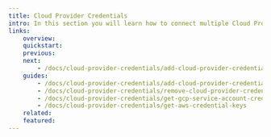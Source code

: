 ```yaml
---
title: Cloud Provider Credentials
intro: In this section you will learn how to connect multiple Cloud Providers accounts to Devopness by adding Cloud Providers Credentials to allow Devopness to safely provision and manage resources on your behalf, connecting to your Cloud Providers accounts and projects in a secure way.
links:
    overview:
    quickstart:
    previous:
    next:
        - /docs/cloud-provider-credentials/add-cloud-provider-credential
    guides:
        - /docs/cloud-provider-credentials/add-cloud-provider-credential
        - /docs/cloud-provider-credentials/remove-cloud-provider-credential
        - /docs/cloud-provider-credentials/get-gcp-service-account-credential
        - /docs/cloud-provider-credentials/get-aws-credential-keys
    related:
    featured:
---
```

